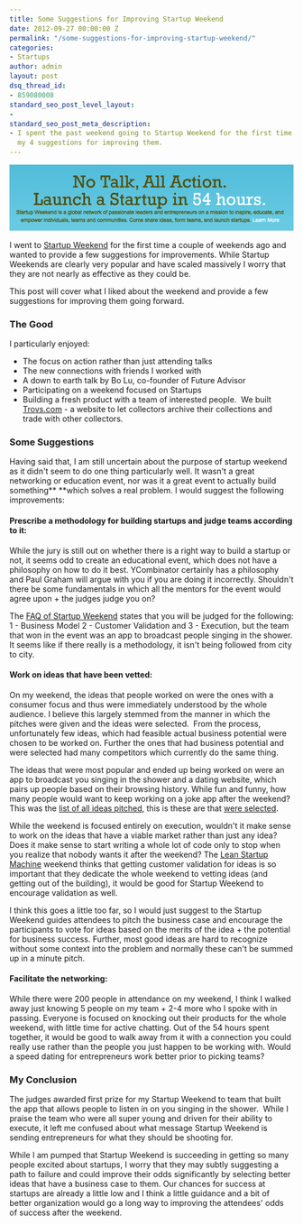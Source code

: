 ```yaml
---
title: Some Suggestions for Improving Startup Weekend
date: 2012-09-27 00:00:00 Z
permalink: "/some-suggestions-for-improving-startup-weekend/"
categories:
- Startups
author: admin
layout: post
dsq_thread_id:
- 859080008
standard_seo_post_level_layout:
- 
standard_seo_post_meta_description:
- I spent the past weekend going to Startup Weekend for the first time.  These are
  my 4 suggestions for improving them.
---
```


<img class="size-full wp-image-83" title="Startup Weekend Mantra" src="/assets/2012/09/Screen-Shot-2012-09-27-at-1.05.31-PM.png" alt="Startup Weekend Mantra" />

I went to [Startup Weekend][1] for the first time a couple of weekends ago and wanted to provide a few suggestions for improvements. While Startup Weekends are clearly very popular and have scaled massively I worry that they are not nearly as effective as they could be.

This post will cover what I liked about the weekend and provide a few suggestions for improving them going forward.

### The Good

I particularly enjoyed:

*   The focus on action rather than just attending talks
*   The new connections with friends I worked with
*   A down to earth talk by Bo Lu, co-founder of Future Advisor
*   Participating on a weekend focused on Startups
*   Building a fresh product with a team of interested people.  We built [Trovs.com][2] - a website to let collectors archive their collections and trade with other collectors.

### Some Suggestions

Having said that, I am still uncertain about the purpose of startup weekend as it didn't seem to do one thing particularly well. It wasn't a great networking or education event, nor was it a great event to actually build something** **which solves a real problem. I would suggest the following improvements:

#### Prescribe a methodology for building startups and judge teams according to it:

While the jury is still out on whether there is a right way to build a startup or not, it seems odd to create an educational event, which does not have a philosophy on how to do it best. YCombinator certainly has a philosophy and Paul Graham will argue with you if you are doing it incorrectly. Shouldn't there be some fundamentals in which all the mentors for the event would agree upon + the judges judge you on?

The [FAQ of Startup Weekend][3] states that you will be judged for the following: 1 - Business Model 2 - Customer Validation and 3 - Execution, but the team that won in the event was an app to broadcast people singing in the shower. It seems like if there really is a methodology, it isn't being followed from city to city.

#### Work on ideas that have been vetted:

On my weekend, the ideas that people worked on were the ones with a consumer focus and thus were immediately understood by the whole audience. I believe this largely stemmed from the manner in which the pitches were given and the ideas were selected.  From the process, unfortunately few ideas, which had feasible actual business potential were chosen to be worked on. Further the ones that had business potential and were selected had many competitors which currently do the same thing.

The ideas that were most popular and ended up being worked on were an app to broadcast you singing in the shower and a dating website, which pairs up people based on their browsing history. While fun and funny, how many people would want to keep working on a joke app after the weekend? This was the [list of all ideas pitched][4], this is these are that [were selected][5].

While the weekend is focused entirely on execution, wouldn't it make sense to work on the ideas that have a viable market rather than just any idea? Does it make sense to start writing a whole lot of code only to stop when you realize that nobody wants it after the weekend? The [Lean Startup Machine][6] weekend thinks that getting customer validation for ideas is so important that they dedicate the whole weekend to vetting ideas (and getting out of the building), it would be good for Startup Weekend to encourage validation as well.

I think this goes a little too far, so I would just suggest to the Startup Weekend guides attendees to pitch the business case and encourage the participants to vote for ideas based on the merits of the idea + the potential for business success. Further, most good ideas are hard to recognize without some context into the problem and normally these can't be summed up in a minute pitch.

#### Facilitate the networking:

While there were 200 people in attendance on my weekend, I think I walked away just knowing 5 people on my team + 2-4 more who I spoke with in passing. Everyone is focused on knocking out their products for the whole weekend, with little time for active chatting. Out of the 54 hours spent together, it would be good to walk away from it with a connection you could really use rather than the people you just happen to be working with. Would a speed dating for entrepreneurs work better prior to picking teams?

### My Conclusion

The judges awarded first prize for my Startup Weekend to team that built the app that allows people to listen in on you singing in the shower.  While I praise the team who were all super young and driven for their ability to execute, it left me confused about what message Startup Weekend is sending entrepreneurs for what they should be shooting for.

While I am pumped that Startup Weekend is succeeding in getting so many people excited about startups, I worry that they may subtly suggesting a path to failure and could improve their odds significantly by selecting better ideas that have a business case to them. Our chances for success at startups are already a little low and I think a little guidance and a bit of better organization would go a long way to improving the attendees' odds of success after the weekend.

&nbsp;

 [1]: http://www.startupweekend.org
 [2]: http://www.trovs.com
 [3]: http://startupweekend.org/about/firsttimer/
 [4]: http://seattle.startupweekend.org/2012/09/15/62-pitches-oh-my/
 [5]: http://seattle.startupweekend.org/2012/09/15/teams-at-work/
 [6]: http://www.leanstartupmachine.com